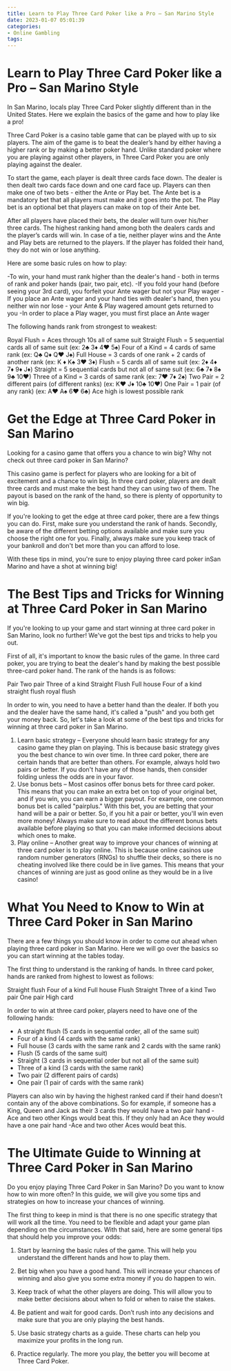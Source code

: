 ```yaml
---
title: Learn to Play Three Card Poker like a Pro – San Marino Style 
date: 2023-01-07 05:01:39
categories:
- Online Gambling
tags:
---
```



#  Learn to Play Three Card Poker like a Pro – San Marino Style 

In San Marino, locals play Three Card Poker slightly different than in the United States. Here we explain the basics of the game and how to play like a pro!

Three Card Poker is a casino table game that can be played with up to six players. The aim of the game is to beat the dealer’s hand by either having a higher rank or by making a better poker hand. Unlike standard poker where you are playing against other players, in Three Card Poker you are only playing against the dealer.

To start the game, each player is dealt three cards face down. The dealer is then dealt two cards face down and one card face up. Players can then make one of two bets - either the Ante or Play bet. The Ante bet is a mandatory bet that all players must make and it goes into the pot. The Play bet is an optional bet that players can make on top of their Ante bet.

After all players have placed their bets, the dealer will turn over his/her three cards. The highest ranking hand among both the dealers cards and the player’s cards will win. In case of a tie, neither player wins and the Ante and Play bets are returned to the players. If the player has folded their hand, they do not win or lose anything.

Here are some basic rules on how to play: 

-To win, your hand must rank higher than the dealer's hand - both in terms of rank and poker hands (pair, two pair, etc). 
-If you fold your hand (before seeing your 3rd card), you forfeit your Ante wager  but not your Play wager 
-If you place an Ante wager and your hand ties with dealer's hand, then you neither win nor lose - your Ante & Play wagered amount gets returned to you 
-In order to place a Play wager, you must first place an Ante wager 

The following hands rank from strongest to weakest: 

Royal Flush = Aces through 10s all of same suit 
Straight Flush = 5 sequential cards all of same suit (ex: 2♣ 3♦ 4♥ 5♠) 
Four of a Kind = 4 cards of same rank (ex: Q♣ Q♦ Q♥ J♠) 
Full House = 3 cards of one rank + 2 cards of another rank (ex: K ♦ K♠ 3♥ 3♦) 
Flush = 5 cards all of same suit (ex: 2♦ 4♦ 7♦ 9♦ J♦) 
Straight = 5 sequential cards but not all of same suit (ex: 6♣ 7♦ 8♠ 9♣ 10♥) 
Three of a Kind = 3 cards of same rank (ex: 7♥ 7♦ 2♠) 
Two Pair = 2 different pairs (of different ranks) (ex: K♥ J♦ 10♣ 10♥) 
One Pair = 1 pair (of any rank) (ex: A♥ A♠ 6♥ 6♣) Ace high is lowest possible rank

#  Get the Edge at Three Card Poker in San Marino 

Looking for a casino game that offers you a chance to win big? Why not check out three card poker in San Marino?

This casino game is perfect for players who are looking for a bit of excitement and a chance to win big. In three card poker, players are dealt three cards and must make the best hand they can using two of them. The payout is based on the rank of the hand, so there is plenty of opportunity to win big.

If you're looking to get the edge at three card poker, there are a few things you can do. First, make sure you understand the rank of hands. Secondly, be aware of the different betting options available and make sure you choose the right one for you. Finally, always make sure you keep track of your bankroll and don't bet more than you can afford to lose.

With these tips in mind, you're sure to enjoy playing three card poker inSan Marino and have a shot at winning big!

#  The Best Tips and Tricks for Winning at Three Card Poker in San Marino 

If you're looking to up your game and start winning at three card poker in San Marino, look no further! We've got the best tips and tricks to help you out. 

First of all, it's important to know the basic rules of the game. In three card poker, you are trying to beat the dealer's hand by making the best possible three-card poker hand. The rank of the hands is as follows: 

Pair 
Two pair 
Three of a kind 
Straight 
Flush 
Full house 
Four of a kind 
straight flush 
royal flush 

In order to win, you need to have a better hand than the dealer. If both you and the dealer have the same hand, it's called a "push" and you both get your money back. So, let's take a look at some of the best tips and tricks for winning at three card poker in San Marino. 

1) Learn basic strategy – Everyone should learn basic strategy for any casino game they plan on playing. This is because basic strategy gives you the best chance to win over time. In three card poker, there are certain hands that are better than others. For example, always hold two pairs or better. If you don't have any of those hands, then consider folding unless the odds are in your favor. 
2) Use bonus bets – Most casinos offer bonus bets for three card poker. This means that you can make an extra bet on top of your original bet, and if you win, you can earn a bigger payout. For example, one common bonus bet is called "pairplus." With this bet, you are betting that your hand will be a pair or better. So, if you hit a pair or better, you'll win even more money! Always make sure to read about the different bonus bets available before playing so that you can make informed decisions about which ones to make. 
3) Play online – Another great way to improve your chances of winning at three card poker is to play online. This is because online casinos use random number generators (RNGs) to shuffle their decks, so there is no cheating involved like there could be in live games. This means that your chances of winning are just as good online as they would be in a live casino!

#  What You Need to Know to Win at Three Card Poker in San Marino 

There are a few things you should know in order to come out ahead when playing three card poker in San Marino. Here we will go over the basics so you can start winning at the tables today.

The first thing to understand is the ranking of hands. In three card poker, hands are ranked from highest to lowest as follows: 

Straight flush
Four of a kind
Full house
Flush
Straight
Three of a kind 
Two pair 
One pair 
High card


In order to win at three card poker, players need to have one of the following hands: 
- A straight flush (5 cards in sequential order, all of the same suit) 
- Four of a kind (4 cards with the same rank) 
- Full house (3 cards with the same rank and 2 cards with the same rank) 
- Flush (5 cards of the same suit) 
- Straight (3 cards in sequential order but not all of the same suit) 
- Three of a kind (3 cards with the same rank) 
- Two pair (2 different pairs of cards) 
- One pair (1 pair of cards with the same rank) 

Players can also win by having the highest ranked card if their hand doesn’t contain any of the above combinations. So for example, if someone has a King, Queen and Jack as their 3 cards they would have a two pair hand - Ace and two other Kings would beat this. If they only had an Ace they would have a one pair hand -Ace and two other Aces would beat this.



#  The Ultimate Guide to Winning at Three Card Poker in San Marino

Do you enjoy playing Three Card Poker in San Marino? Do you want to know how to win more often? In this guide, we will give you some tips and strategies on how to increase your chances of winning.

The first thing to keep in mind is that there is no one specific strategy that will work all the time. You need to be flexible and adapt your game plan depending on the circumstances. With that said, here are some general tips that should help you improve your odds:

1) Start by learning the basic rules of the game. This will help you understand the different hands and how to play them.

2) Bet big when you have a good hand. This will increase your chances of winning and also give you some extra money if you do happen to win.

3) Keep track of what the other players are doing. This will allow you to make better decisions about when to fold or when to raise the stakes.

4) Be patient and wait for good cards. Don’t rush into any decisions and make sure that you are only playing the best hands.

5) Use basic strategy charts as a guide. These charts can help you maximize your profits in the long run.

6) Practice regularly. The more you play, the better you will become at Three Card Poker.
